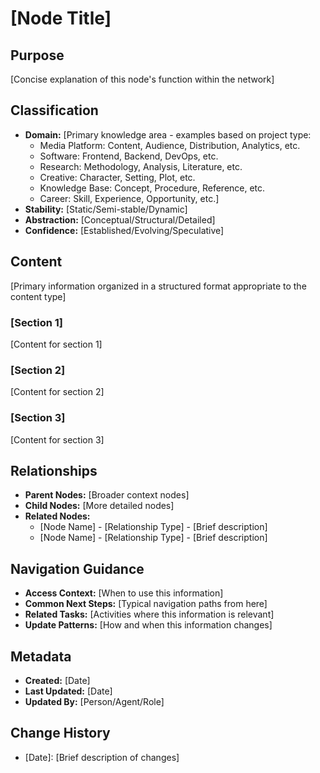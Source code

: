 # [Node Title]

## Purpose
[Concise explanation of this node's function within the network]

## Classification
- **Domain:** [Primary knowledge area - examples based on project type:
  - Media Platform: Content, Audience, Distribution, Analytics, etc.
  - Software: Frontend, Backend, DevOps, etc.
  - Research: Methodology, Analysis, Literature, etc.
  - Creative: Character, Setting, Plot, etc.
  - Knowledge Base: Concept, Procedure, Reference, etc.
  - Career: Skill, Experience, Opportunity, etc.]
- **Stability:** [Static/Semi-stable/Dynamic]
- **Abstraction:** [Conceptual/Structural/Detailed]
- **Confidence:** [Established/Evolving/Speculative]

## Content
[Primary information organized in a structured format appropriate to the content type]

### [Section 1]
[Content for section 1]

### [Section 2]
[Content for section 2]

### [Section 3]
[Content for section 3]

## Relationships
- **Parent Nodes:** [Broader context nodes]
- **Child Nodes:** [More detailed nodes]
- **Related Nodes:** 
  - [Node Name] - [Relationship Type] - [Brief description]
  - [Node Name] - [Relationship Type] - [Brief description]

<!-- Common relationship types by project category:
  - General: depends-on, implements, extends, contradicts, complements
  - Media Platform: generates-content-for, distributes-through, engages-with, monetizes-via, measures-through
  - Software: calls, imports, configures, tests
  - Research: cites, builds-upon, questions, supports
  - Creative: character-in, setting-for, theme-of, inspired-by
  - Knowledge Base: explains, exemplifies, categorizes, compares
  - Career: requires, leads-to, enhances, demonstrates

  Media Platform Examples:
  - Content Strategy - generates-content-for -> Distribution Channel
  - Content Type - distributes-through -> Platform
  - Content - engages-with -> Audience Segment
  - Premium Content - monetizes-via -> Subscription Model
  - User Behavior - measures-through -> Analytics Framework
-->

## Navigation Guidance
- **Access Context:** [When to use this information]
- **Common Next Steps:** [Typical navigation paths from here]
- **Related Tasks:** [Activities where this information is relevant]
- **Update Patterns:** [How and when this information changes]

## Metadata
- **Created:** [Date]
- **Last Updated:** [Date]
- **Updated By:** [Person/Agent/Role]

## Change History
- [Date]: [Brief description of changes]
